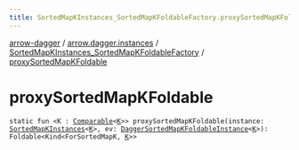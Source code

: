 ```yaml
---
title: SortedMapKInstances_SortedMapKFoldableFactory.proxySortedMapKFoldable - arrow-dagger
---
```


[arrow-dagger](../../index.html) / [arrow.dagger.instances](../index.html) / [SortedMapKInstances_SortedMapKFoldableFactory](index.html) / [proxySortedMapKFoldable](./proxy-sorted-map-k-foldable.html)

# proxySortedMapKFoldable

`static fun <K : `[`Comparable`](https://kotlinlang.org/api/latest/jvm/stdlib/kotlin/-comparable/index.html)`<`[`K`](proxy-sorted-map-k-foldable.html#K)`>> proxySortedMapKFoldable(instance: `[`SortedMapKInstances`](../-sorted-map-k-instances/index.html)`<`[`K`](proxy-sorted-map-k-foldable.html#K)`>, ev: `[`DaggerSortedMapKFoldableInstance`](../-dagger-sorted-map-k-foldable-instance/index.html)`<`[`K`](proxy-sorted-map-k-foldable.html#K)`>): Foldable<Kind<ForSortedMapK, `[`K`](proxy-sorted-map-k-foldable.html#K)`>>`